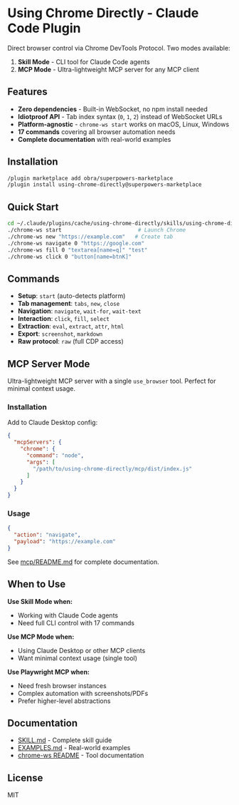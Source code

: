 # Using Chrome Directly - Claude Code Plugin

Direct browser control via Chrome DevTools Protocol. Two modes available:

1. **Skill Mode** - CLI tool for Claude Code agents
2. **MCP Mode** - Ultra-lightweight MCP server for any MCP client

## Features

- **Zero dependencies** - Built-in WebSocket, no npm install needed
- **Idiotproof API** - Tab index syntax (`0`, `1`, `2`) instead of WebSocket URLs
- **Platform-agnostic** - `chrome-ws start` works on macOS, Linux, Windows
- **17 commands** covering all browser automation needs
- **Complete documentation** with real-world examples

## Installation

```bash
/plugin marketplace add obra/superpowers-marketplace
/plugin install using-chrome-directly@superpowers-marketplace
```

## Quick Start

```bash
cd ~/.claude/plugins/cache/using-chrome-directly/skills/using-chrome-directly
./chrome-ws start                        # Launch Chrome
./chrome-ws new "https://example.com"   # Create tab
./chrome-ws navigate 0 "https://google.com"
./chrome-ws fill 0 "textarea[name=q]" "test"
./chrome-ws click 0 "button[name=btnK]"
```

## Commands

- **Setup**: `start` (auto-detects platform)
- **Tab management**: `tabs`, `new`, `close`
- **Navigation**: `navigate`, `wait-for`, `wait-text`
- **Interaction**: `click`, `fill`, `select`
- **Extraction**: `eval`, `extract`, `attr`, `html`
- **Export**: `screenshot`, `markdown`
- **Raw protocol**: `raw` (full CDP access)

## MCP Server Mode

Ultra-lightweight MCP server with a single `use_browser` tool. Perfect for minimal context usage.

### Installation

Add to Claude Desktop config:

```json
{
  "mcpServers": {
    "chrome": {
      "command": "node",
      "args": [
        "/path/to/using-chrome-directly/mcp/dist/index.js"
      ]
    }
  }
}
```

### Usage

```json
{
  "action": "navigate",
  "payload": "https://example.com"
}
```

See [mcp/README.md](mcp/README.md) for complete documentation.

## When to Use

**Use Skill Mode when:**
- Working with Claude Code agents
- Need full CLI control with 17 commands

**Use MCP Mode when:**
- Using Claude Desktop or other MCP clients
- Want minimal context usage (single tool)

**Use Playwright MCP when:**
- Need fresh browser instances
- Complex automation with screenshots/PDFs
- Prefer higher-level abstractions

## Documentation

- [SKILL.md](skills/using-chrome-directly/SKILL.md) - Complete skill guide
- [EXAMPLES.md](skills/using-chrome-directly/EXAMPLES.md) - Real-world examples
- [chrome-ws README](skills/using-chrome-directly/README.md) - Tool documentation

## License

MIT
